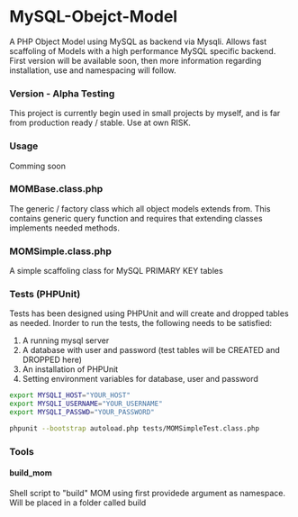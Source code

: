 MySQL-Obejct-Model
==================

A PHP Object Model using MySQL as backend via Mysqli. Allows fast scaffoling of Models with a high performance MySQL specific backend.
First version will be available soon, then more information regarding installation, use and namespacing will follow.

### Version - Alpha Testing
This project is currently begin used in small projects by myself, and is far from production ready / stable.
Use at own RISK.

### Usage
Comming soon

### MOMBase.class.php
The generic / factory class which all object models extends from. This contains generic query function and requires that extending classes implements needed methods.

### MOMSimple.class.php
A simple scaffoling class for MySQL PRIMARY KEY tables

### Tests (PHPUnit)
Tests has been designed using PHPUnit and will create and dropped tables as needed. 
Inorder to run the tests, the following needs to be satisfied:


1. A running mysql server
2. A database with user and password (test tables will be CREATED and DROPPED here)
3. An installation of PHPUnit
4. Setting environment variables for database, user and password


```sh
export MYSQLI_HOST="YOUR_HOST"
export MYSQLI_USERNAME="YOUR_USERNAME"
export MYSQLI_PASSWD="YOUR_PASSWORD"

phpunit --bootstrap autoload.php tests/MOMSimpleTest.class.php
```

### Tools 
#### build_mom 
Shell script to "build" MOM using first providede argument as namespace.
Will be placed in a folder called build
